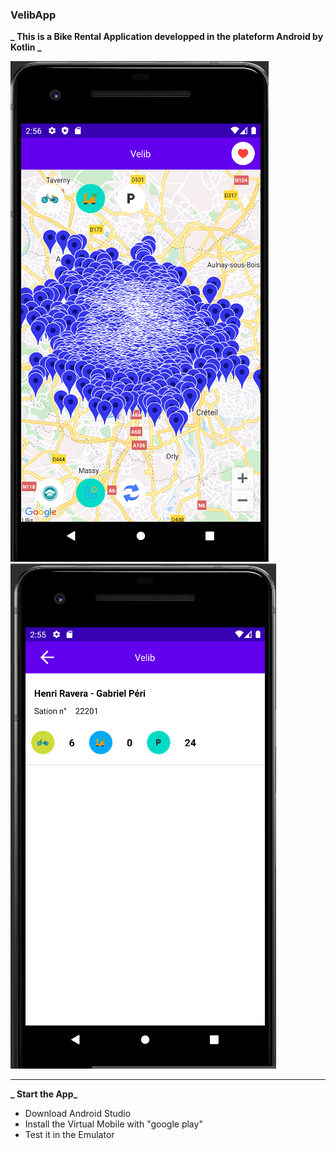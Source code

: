 ### VelibApp</br>

**_ This is a Bike Rental Application developped in the plateform Android by Kotlin _** </br>

![image](https://github.com/MollyXuemn/VelibApp/blob/master/image/2.png)
![image](https://github.com/MollyXuemn/VelibApp/blob/master/image/1.png)

---

**_ Start the App_**

- Download Android Studio
- Install the Virtual Mobile with "google play"
- Test it in the Emulator
